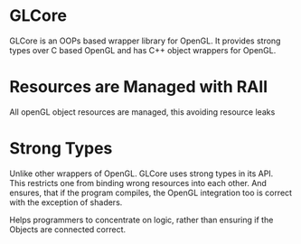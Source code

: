 # GLCore
GLCore is an OOPs based wrapper library for OpenGL. It provides strong types over C based OpenGL and has C++ object wrappers for OpenGL.

# Resources are Managed with RAII
All openGL object resources are managed, this avoiding resource leaks

# Strong Types
Unlike other wrappers of OpenGL. GLCore uses strong types in its API.  
This restricts one from binding wrong resources into each other. And ensures, that if the program compiles, the OpenGL integration too is correct with the exception of shaders.  

Helps programmers to concentrate on logic, rather than ensuring if the Objects are connected correct.
